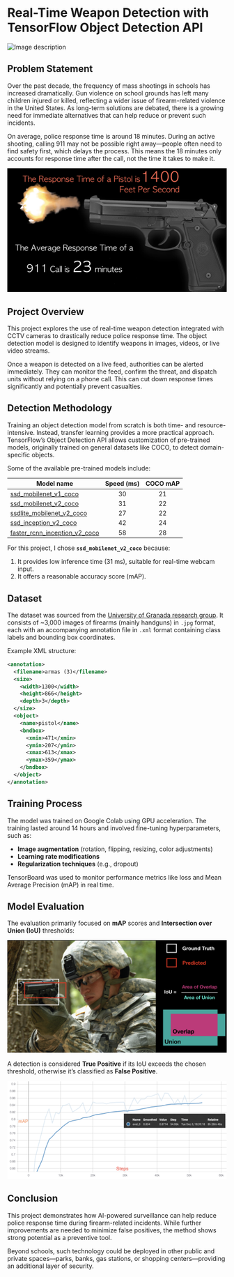 # Real-Time Weapon Detection with TensorFlow Object Detection API

![Image description](https://raw.githubusercontent.com/ahmedriaz12/-Real-Time-Weapon-Detection-with-TensorFlow/master/proj-demo/de1.gif)

## Problem Statement
Over the past decade, the frequency of mass shootings in schools has increased dramatically. Gun violence on school grounds has left many children injured or killed, reflecting a wider issue of firearm-related violence in the United States. As long-term solutions are debated, there is a growing need for immediate alternatives that can help reduce or prevent such incidents.

On average, police response time is around 18 minutes. During an active shooting, calling 911 may not be possible right away—people often need to find safety first, which delays the process. This means the 18 minutes only accounts for response time after the call, not the time it takes to make it.

![Image description](https://raw.githubusercontent.com/ahmedriaz12/-Real-Time-Weapon-Detection-with-TensorFlow/master/proj-demo/respons_time.png)


## Project Overview
This project explores the use of real-time weapon detection integrated with CCTV cameras to drastically reduce police response time. The object detection model is designed to identify weapons in images, videos, or live video streams.

Once a weapon is detected on a live feed, authorities can be alerted immediately. They can monitor the feed, confirm the threat, and dispatch units without relying on a phone call. This can cut down response times significantly and potentially prevent casualties.

## Detection Methodology
Training an object detection model from scratch is both time- and resource-intensive. Instead, transfer learning provides a more practical approach. TensorFlow’s Object Detection API allows customization of pre-trained models, originally trained on general datasets like COCO, to detect domain-specific objects.

Some of the available pre-trained models include:

| Model name  | Speed (ms) | COCO mAP |
| ------------ | :--------------: | :--------------: |
| [ssd_mobilenet_v1_coco](http://download.tensorflow.org/models/object_detection/ssd_mobilenet_v1_coco_2018_01_28.tar.gz) | 30 | 21 |
| [ssd_mobilenet_v2_coco](http://download.tensorflow.org/models/object_detection/ssd_mobilenet_v2_coco_2018_03_29.tar.gz) | 31 | 22 |
| [ssdlite_mobilenet_v2_coco](http://download.tensorflow.org/models/object_detection/ssdlite_mobilenet_v2_coco_2018_05_09.tar.gz) | 27 | 22 |
| [ssd_inception_v2_coco](http://download.tensorflow.org/models/object_detection/ssd_inception_v2_coco_2018_01_28.tar.gz) | 42 | 24 |
| [faster_rcnn_inception_v2_coco](http://download.tensorflow.org/models/object_detection/faster_rcnn_inception_v2_coco_2018_01_28.tar.gz) | 58 | 28 |

For this project, I chose **`ssd_mobilenet_v2_coco`** because:
1. It provides low inference time (31 ms), suitable for real-time webcam input.
2. It offers a reasonable accuracy score (mAP).

## Dataset
The dataset was sourced from the [University of Granada research group](https://sci2s.ugr.es/weapons-detection). It consists of ~3,000 images of firearms (mainly handguns) in `.jpg` format, each with an accompanying annotation file in `.xml` format containing class labels and bounding box coordinates.

Example XML structure:
```xml
<annotation>
  <filename>armas (3)</filename>
  <size>
    <width>1300</width>
    <height>866</height>
    <depth>3</depth>
  </size>
  <object>
    <name>pistol</name>
    <bndbox>
      <xmin>471</xmin>
      <ymin>207</ymin>
      <xmax>613</xmax>
      <ymax>359</ymax>
    </bndbox>
  </object>
</annotation>
```

## Training Process
The model was trained on Google Colab using GPU acceleration. The training lasted around 14 hours and involved fine-tuning hyperparameters, such as:
- **Image augmentation** (rotation, flipping, resizing, color adjustments)
- **Learning rate modifications**
- **Regularization techniques** (e.g., dropout)

TensorBoard was used to monitor performance metrics like loss and Mean Average Precision (mAP) in real time.

## Model Evaluation
The evaluation primarily focused on **mAP** scores and **Intersection over Union (IoU)** thresholds:

![Image description](https://raw.githubusercontent.com/ahmedriaz12/-Real-Time-Weapon-Detection-with-TensorFlow/master/proj-demo/IOU.png)

A detection is considered **True Positive** if its IoU exceeds the chosen threshold, otherwise it’s classified as **False Positive**.

![Image description](https://raw.githubusercontent.com/ahmedriaz12/-Real-Time-Weapon-Detection-with-TensorFlow/master/proj-demo/mAP%40.5IOU.png)

## Conclusion
This project demonstrates how AI-powered surveillance can help reduce police response time during firearm-related incidents. While further improvements are needed to minimize false positives, the method shows strong potential as a preventive tool.

Beyond schools, such technology could be deployed in other public and private spaces—parks, banks, gas stations, or shopping centers—providing an additional layer of security.

